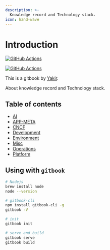 ```yaml
---
description: >-
  Knowledge record and Technology stack.
icon: hand-wave
---
```


# Introduction

[![GitHub Actions](https://img.shields.io/github/actions/workflow/status/yakir3/gitbook/docker-publish-dockerhub.yml?label=DockerHub&logo=github&logoColor=white)](https://github.com/yakir3/gitbook/actions/workflows/docker-publish-dockerhub.yml)

[![GitHub Actions](https://img.shields.io/github/actions/workflow/status/yakir3/gitbook/docker-publish-gcr.yml?label=GitHubPackages&logo=github&logoColor=white)](https://github.com/yakir3/gitbook/actions/workflows/docker-publish-gcr.yml)

This is a gitbook by [Yakir](https://github.com/yakir3/gitbook/).

About knowledge record and Technology stack.

## Table of contents

<!-- toc -->

- [AI](#)
- [APP-META](#)
- [CNCF](#)
- [Development](#)
- [Environment](#)
- [Misc](#)
- [Operations](#)
- [Platform](#)
<!-- tocstop -->

## Using with `gitbook`

```bash
# Nodejs
brew install node
node --version

# gitbook-cli
npm install gitbook-cli -g
gitbook -V

# init
gitbook init

# serve and build
gitbook serve
gitbook build
```
